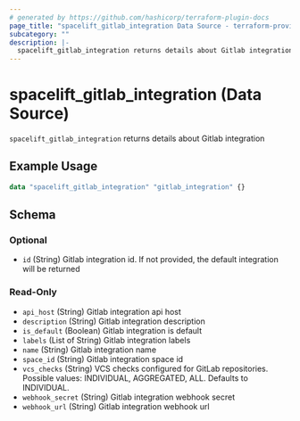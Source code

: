 ```yaml
---
# generated by https://github.com/hashicorp/terraform-plugin-docs
page_title: "spacelift_gitlab_integration Data Source - terraform-provider-spacelift"
subcategory: ""
description: |-
  spacelift_gitlab_integration returns details about Gitlab integration
---
```


# spacelift_gitlab_integration (Data Source)

`spacelift_gitlab_integration` returns details about Gitlab integration

## Example Usage

```terraform
data "spacelift_gitlab_integration" "gitlab_integration" {}
```

<!-- schema generated by tfplugindocs -->
## Schema

### Optional

- `id` (String) Gitlab integration id. If not provided, the default integration will be returned

### Read-Only

- `api_host` (String) Gitlab integration api host
- `description` (String) Gitlab integration description
- `is_default` (Boolean) Gitlab integration is default
- `labels` (List of String) Gitlab integration labels
- `name` (String) Gitlab integration name
- `space_id` (String) Gitlab integration space id
- `vcs_checks` (String) VCS checks configured for GitLab repositories. Possible values: INDIVIDUAL, AGGREGATED, ALL. Defaults to INDIVIDUAL.
- `webhook_secret` (String) Gitlab integration webhook secret
- `webhook_url` (String) Gitlab integration webhook url
